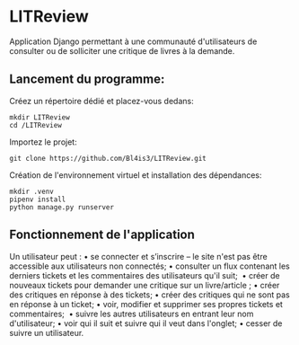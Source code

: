 # LITReview 

Application Django permettant à une communauté d'utilisateurs de consulter ou de solliciter une critique de livres à la demande.

## Lancement du programme:

Créez un répertoire dédié et placez-vous dedans:

```
mkdir LITReview
cd /LITReview
```

Importez le projet:

```
git clone https://github.com/Bl4is3/LITReview.git
```

Création de l'environnement virtuel et installation des dépendances:

```
mkdir .venv
pipenv install
python manage.py runserver

```

## Fonctionnement de l'application


Un utilisateur peut :
    • se connecter et s’inscrire – le site n'est pas être accessible aux utilisateurs non connectés;
    • consulter un flux contenant les derniers tickets et les commentaires des utilisateurs qu'il suit; 
    • créer de nouveaux tickets pour demander une critique sur un livre/article ;
    • créer des critiques en réponse à des tickets;
    • créer des critiques qui ne sont pas en réponse à un ticket;
    • voir, modifier et supprimer ses propres tickets et commentaires; 
    • suivre les autres utilisateurs en entrant leur nom d'utilisateur;
    • voir qui il suit et suivre qui il veut dans l'onglet;
    • cesser de suivre un utilisateur. 